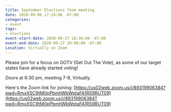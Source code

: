 ```yaml
---
title: September Elections Team meeting
date: 2020-09-06 17:24:00 -07:00
categories:
- event
tags:
- elections
event-start-date: 2020-09-27 18:30:00 -07:00
event-end-date: 2020-09-27 20:00:00 -07:00
Location: Virtually on Zoom
---
```


Please join for a focus on GOTV (Get Out The Vote), as some of our target states have already started voting!

*Doors* at 6:30 pm, meeting 7-8, Virtually.

Here's the Zoom link for joining: [https://us02web.zoom.us/j/89319906384?pwd=RmxXSC9tM0pPbmhWbWptaFA1RS9RUT09](https://us02web.zoom.us/j/89319906384?pwd=RmxXSC9tM0pPbmhWbWptaFA1RS9RUT09)